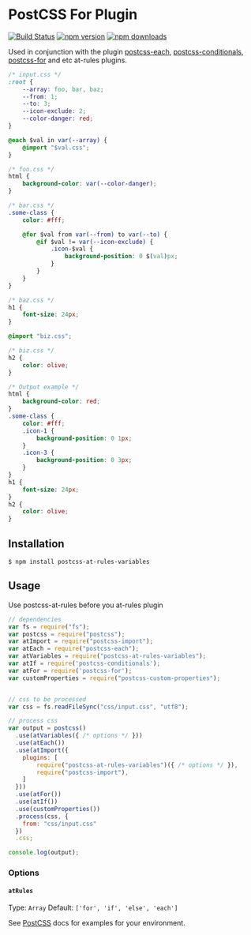 # PostCSS For Plugin
[![Build Status](https://img.shields.io/travis/GitScrum/postcss-at-rules-variables.svg?style=flat-square)](https://travis-ci.org/GitScrum/postcss-at-rules-variables)
[![npm version](https://img.shields.io/npm/v/postcss-at-rules-variables.svg?style=flat-square)](https://www.npmjs.com/package/postcss-at-rules-variables)
[![npm downloads](https://img.shields.io/npm/dm/postcss-at-rules-variables.svg?style=flat-square)](https://www.npmjs.com/package/postcss-at-rules-variables)

Used in conjunction with the plugin [postcss-each], [postcss-conditionals], [postcss-for] and etc at-rules plugins.


```css
/* input.css */
:root {
	--array: foo, bar, baz;
	--from: 1;
	--to: 3;
	--icon-exclude: 2;
	--color-danger: red;
}

@each $val in var(--array) {
	@import "$val.css";
}
```

```css
/* foo.css */
html {
	background-color: var(--color-danger);
}
```

```css
/* bar.css */
.some-class {
	color: #fff;

	@for $val from var(--from) to var(--to) {
		@if $val != var(--icon-exclude) {
			.icon-$val {
				background-position: 0 $(val)px;
			}
		}
	}
}
```

```css
/* baz.css */
h1 {
	font-size: 24px;
}

@import "biz.css";
```

```css
/* biz.css */
h2 {
	color: olive;
}
```

```css
/* Output example */
html {
	background-color: red;
}
.some-class {
	color: #fff;
	.icon-1 {
		background-position: 0 1px;
	}
	.icon-3 {
		background-position: 0 3px;
	}
}
h1 {
	font-size: 24px;
}
h2 {
	color: olive;
}

```

## Installation

```console
$ npm install postcss-at-rules-variables
```

## Usage
Use postcss-at-rules before you at-rules plugin

```js
// dependencies
var fs = require("fs");
var postcss = require("postcss");
var atImport = require("postcss-import");
var atEach = require("postcss-each");
var atVariables = require("postcss-at-rules-variables");
var atIf = require('postcss-conditionals');
var atFor = require('postcss-for');
var customProperties = require("postcss-custom-properties");


// css to be processed
var css = fs.readFileSync("css/input.css", "utf8");

// process css
var output = postcss()
  .use(atVariables({ /* options */ }))
  .use(atEach())
  .use(atImport({
  	plugins: [
  		require("postcss-at-rules-variables")({ /* options */ }),
  		require("postcss-import"),
  	]
  }))
  .use(atFor())
  .use(atIf())
  .use(customProperties())
  .process(css, {
    from: "css/input.css"
  })
  .css;

console.log(output);
```

### Options

#### `atRules`

Type: `Array`
Default: `['for', 'if', 'else', 'each']`

See [PostCSS](https://github.com/postcss/postcss) docs for examples for your environment.

[postcss-conditionals]:		https://github.com/andyjansson/postcss-conditionals
[postcss-each]:				https://github.com/outpunk/postcss-each
[postcss-for]:				https://github.com/antyakushev/postcss-for
